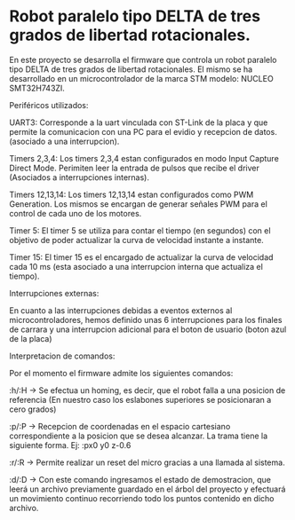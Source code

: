 # Robot paralelo tipo DELTA de tres grados de libertad rotacionales. 

En este proyecto se desarrolla el firmware que controla un robot paralelo tipo DELTA de tres grados de libertad rotacionales. El mismo se ha desarrollado en un microcontrolador de la marca STM modelo: NUCLEO SMT32H743ZI.



Periféricos utilizados: 

UART3: Corresponde a la uart vinculada con ST-Link de la placa y que permite la comunicacion con una PC para el evidio y recepcion de datos. (asociado a una interrupcion).

Timers 2,3,4: Los timers 2,3,4 estan configurados en modo Input Capture Direct Mode. Perimiten leer la entrada de pulsos que recibe el driver (Asociados a interrupciones internas).

Timers 12,13,14: Los timers 12,13,14 estan configurados como PWM Generation. Los mismos se encargan de generar señales PWM para el control de cada uno de los motores.

Timer 5: El timer 5 se utiliza para contar el tiempo (en segundos) con el objetivo de poder actualizar la curva de velocidad instante a instante.

Timer 15: El timer 15 es el encargado de actualizar la curva de velocidad cada 10 ms (esta asociado a una interrupcion interna que actualiza el tiempo).


Interrupciones externas: 

En cuanto a las interrupciones debidas a eventos externos al microcontroladores, hemos definido unas 6 interrupciones para los finales de carrara y una interrupcion adicional para el boton de usuario (boton azul de la placa)



Interpretacion de comandos:

Por el momento el firmware admite los siguientes comandos:

:h/:H -> Se efectua un homing, es decir, que el robot falla a una posicion de referencia (En nuestro caso los eslabones superiores se posicionaran a cero grados)

:p/:P -> Recepcion de coordenadas en el espacio cartesiano correspondiente a la posicion que se desea alcanzar. La trama tiene la siguiente forma. Ej: :px0 y0 z-0.6

:r/:R -> Permite realizar un reset del micro gracias a una llamada al sistema.

:d/:D -> Con este comando ingresamos el estado de demostracion, que leerá un archivo previamente guardado en el árbol del proyecto y efectuará un movimiento continuo recorriendo todo los puntos contenido en dicho archivo.






